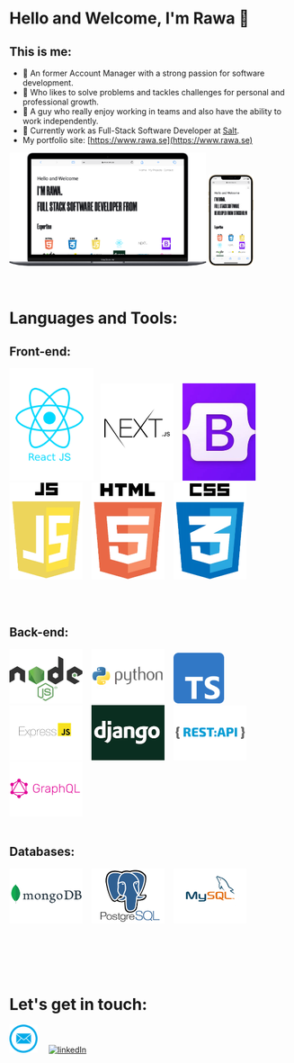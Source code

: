 # Hello and Welcome, I'm Rawa 👋
## This is me:
- 💼 An former Account Manager with a strong passion for software development.<br />
- 👀 Who likes to solve problems and  tackles challenges for personal and professional growth. <br />
- 👯 A guy who really enjoy working in teams and also have the ability to work independently.
- 🧂 Currently work as Full-Stack Software Developer at [Salt](https://salt.dev/).
- My portfolio site: [https://www.rawa.se](https://www.rawa.se)
  
<img  alt="www.rawa.se" width="350px" src="https://github.com/Rawa08/Rawa08/raw/main/media/desktop.png" />
<img  alt="www.rawa.se" width="80px" src="https://github.com/Rawa08/Rawa08/raw/main/media/mobile.png" />  
<br />
<br />
<br />

# Languages and Tools:


## Front-end:

<img  alt="www.rawa.se" width="150px" src="https://github.com/Rawa08/Rawa08/raw/main/media/frontend/react.png" />&nbsp;&nbsp;
<img  alt="www.rawa.se" width="130px" src="https://github.com/Rawa08/Rawa08/raw/main/media/frontend/next.png" /> &nbsp;&nbsp;
<img  alt="www.rawa.se" width="130px" src="https://github.com/Rawa08/Rawa08/raw/main/media/frontend/bootstrap.png" /> &nbsp;&nbsp;
<img  alt="www.rawa.se" width="130px" src="https://github.com/Rawa08/Rawa08/raw/main/media/frontend/js.png" /> &nbsp;&nbsp;
<img  alt="www.rawa.se" width="130px" src="https://github.com/Rawa08/Rawa08/raw/main/media/frontend/html.png" /> &nbsp;&nbsp;
<img  alt="www.rawa.se" width="130px" src="https://github.com/Rawa08/Rawa08/raw/main/media/frontend/css.png" /> 

<br /><br />

## Back-end:

<img  alt="www.rawa.se" width="130px" src="https://github.com/Rawa08/Rawa08/raw/main/media/backend/node.png" /> &nbsp;&nbsp;
<img  alt="www.rawa.se" width="130px" src="https://github.com/Rawa08/Rawa08/raw/main/media/backend/Python.png" /> &nbsp;&nbsp;
<img  alt="www.rawa.se" width="90px" src="https://github.com/Rawa08/Rawa08/raw/main/media/backend/Typescript_logo_2020.svg.png" /> &nbsp;&nbsp;
<img  alt="www.rawa.se" width="130px" src="https://github.com/Rawa08/Rawa08/raw/main/media/backend/express.png" /> &nbsp;&nbsp;
<img  alt="www.rawa.se" width="130px" src="https://github.com/Rawa08/Rawa08/raw/main/media/backend/django.png" /> &nbsp;&nbsp;
<img  alt="www.rawa.se" width="130px" src="https://github.com/Rawa08/Rawa08/raw/main/media/backend/rest.png" /> &nbsp;&nbsp;
<img  alt="www.rawa.se" width="130px" src="https://github.com/Rawa08/Rawa08/raw/main/media/backend/graph.png" /> &nbsp;&nbsp;
<br /><br />

## Databases:
<img  alt="www.rawa.se" width="130px" src="https://github.com/Rawa08/Rawa08/raw/main/media/backend/mongodb.png" /> &nbsp;&nbsp;
<img  alt="www.rawa.se" width="130px" src="https://github.com/Rawa08/Rawa08/raw/main/media/backend/postgress.png" /> &nbsp;&nbsp;
<img  alt="www.rawa.se" width="130px" src="https://github.com/Rawa08/Rawa08/raw/main/media/backend/sql.png" />  
<br /><br /><br /><br /><br />

# Let's get in touch:
[<img alt="linkedIn" width="50px" src="https://github.com/Rawa08/Rawa08/raw/main/media/mail.png" />](https://www.rawa.se/contact)&nbsp;&nbsp;&nbsp;&nbsp;&nbsp;[<img alt="linkedIn" width="50px" src="https://upload.wikimedia.org/wikipedia/commons/c/ca/LinkedIn_logo_initials.png" />](https://linkedin.com/in/rawaaref)

